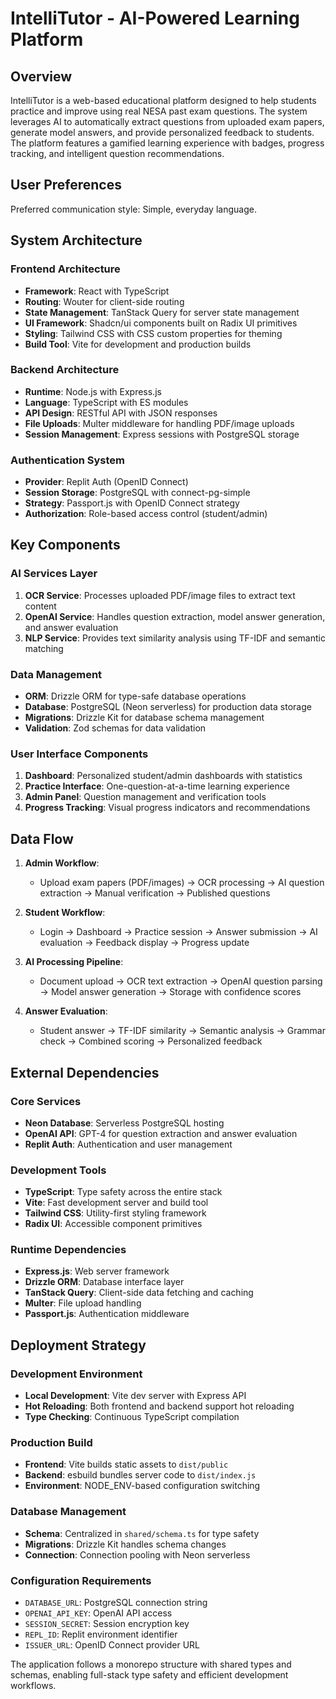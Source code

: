 # IntelliTutor - AI-Powered Learning Platform

## Overview

IntelliTutor is a web-based educational platform designed to help students practice and improve using real NESA past exam questions. The system leverages AI to automatically extract questions from uploaded exam papers, generate model answers, and provide personalized feedback to students. The platform features a gamified learning experience with badges, progress tracking, and intelligent question recommendations.

## User Preferences

Preferred communication style: Simple, everyday language.

## System Architecture

### Frontend Architecture
- **Framework**: React with TypeScript
- **Routing**: Wouter for client-side routing
- **State Management**: TanStack Query for server state management
- **UI Framework**: Shadcn/ui components built on Radix UI primitives
- **Styling**: Tailwind CSS with CSS custom properties for theming
- **Build Tool**: Vite for development and production builds

### Backend Architecture
- **Runtime**: Node.js with Express.js
- **Language**: TypeScript with ES modules
- **API Design**: RESTful API with JSON responses
- **File Uploads**: Multer middleware for handling PDF/image uploads
- **Session Management**: Express sessions with PostgreSQL storage

### Authentication System
- **Provider**: Replit Auth (OpenID Connect)
- **Session Storage**: PostgreSQL with connect-pg-simple
- **Strategy**: Passport.js with OpenID Connect strategy
- **Authorization**: Role-based access control (student/admin)

## Key Components

### AI Services Layer
1. **OCR Service**: Processes uploaded PDF/image files to extract text content
2. **OpenAI Service**: Handles question extraction, model answer generation, and answer evaluation
3. **NLP Service**: Provides text similarity analysis using TF-IDF and semantic matching

### Data Management
- **ORM**: Drizzle ORM for type-safe database operations
- **Database**: PostgreSQL (Neon serverless) for production data storage
- **Migrations**: Drizzle Kit for database schema management
- **Validation**: Zod schemas for data validation

### User Interface Components
1. **Dashboard**: Personalized student/admin dashboards with statistics
2. **Practice Interface**: One-question-at-a-time learning experience
3. **Admin Panel**: Question management and verification tools
4. **Progress Tracking**: Visual progress indicators and recommendations

## Data Flow

1. **Admin Workflow**:
   - Upload exam papers (PDF/images) → OCR processing → AI question extraction → Manual verification → Published questions

2. **Student Workflow**:
   - Login → Dashboard → Practice session → Answer submission → AI evaluation → Feedback display → Progress update

3. **AI Processing Pipeline**:
   - Document upload → OCR text extraction → OpenAI question parsing → Model answer generation → Storage with confidence scores

4. **Answer Evaluation**:
   - Student answer → TF-IDF similarity → Semantic analysis → Grammar check → Combined scoring → Personalized feedback

## External Dependencies

### Core Services
- **Neon Database**: Serverless PostgreSQL hosting
- **OpenAI API**: GPT-4 for question extraction and answer evaluation
- **Replit Auth**: Authentication and user management

### Development Tools
- **TypeScript**: Type safety across the entire stack
- **Vite**: Fast development server and build tool
- **Tailwind CSS**: Utility-first styling framework
- **Radix UI**: Accessible component primitives

### Runtime Dependencies
- **Express.js**: Web server framework
- **Drizzle ORM**: Database interface layer
- **TanStack Query**: Client-side data fetching and caching
- **Multer**: File upload handling
- **Passport.js**: Authentication middleware

## Deployment Strategy

### Development Environment
- **Local Development**: Vite dev server with Express API
- **Hot Reloading**: Both frontend and backend support hot reloading
- **Type Checking**: Continuous TypeScript compilation

### Production Build
- **Frontend**: Vite builds static assets to `dist/public`
- **Backend**: esbuild bundles server code to `dist/index.js`
- **Environment**: NODE_ENV-based configuration switching

### Database Management
- **Schema**: Centralized in `shared/schema.ts` for type safety
- **Migrations**: Drizzle Kit handles schema changes
- **Connection**: Connection pooling with Neon serverless

### Configuration Requirements
- `DATABASE_URL`: PostgreSQL connection string
- `OPENAI_API_KEY`: OpenAI API access
- `SESSION_SECRET`: Session encryption key
- `REPL_ID`: Replit environment identifier
- `ISSUER_URL`: OpenID Connect provider URL

The application follows a monorepo structure with shared types and schemas, enabling full-stack type safety and efficient development workflows.